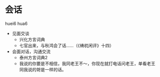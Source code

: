 # 会话
huei6 hua6
+ 见面交谈
  * 兴化方言词典
  - 七官出来，与秋鸿会了话……（《梼杌闲评》十四）
+ 会面对话，沟通交流
  * 泰州方言词典2
  - 我说的你要是不相信，我同老王不～，你现在就打电话问老王，单看老王同我说的哿是一样的话。
